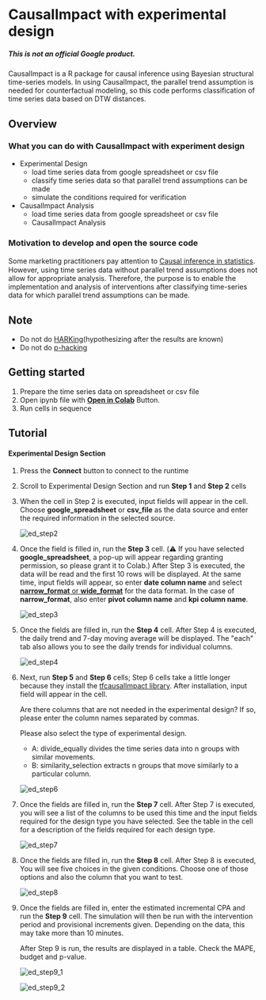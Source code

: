 # CausalImpact with experimental design

##### This is not an official Google product.

CausalImpact is a R package for causal inference using Bayesian structural
time-series models. In using CausalImpact, the parallel trend assumption is
needed for counterfactual modeling, so this code performs classification of time
series data based on DTW distances.

## Overview

### What you can do with CausalImpact with experiment design

-   Experimental Design
    -   load time series data from google spreadsheet or csv file
    -   classify time series data so that parallel trend assumptions can be made
    -   simulate the conditions required for verification
-   CausalImpact Analysis
    -   load time series data from google spreadsheet or csv file
    -   CausalImpact Analysis

### Motivation to develop and open the source code

Some marketing practitioners pay attention to
[Causal inference in statistics](https://en.wikipedia.org/wiki/Causal_inference).　However,
using time series data without parallel trend assumptions does not allow for
appropriate analysis. Therefore, the purpose is to enable the implementation and
analysis of interventions after classifying time-series data for which parallel
trend assumptions can be made.

## Note

-   Do not do [HARKing](https://en.wikipedia.org/wiki/HARKing)(hypothesizing after the results are known)
-   Do not do [p-hacking](https://en.wikipedia.org/wiki/Data_dredging)

## Getting started

1.  Prepare the time series data on spreadsheet or csv file
2.  Open ipynb file with **[Open in Colab](https://colab.research.google.com/github/google/business_intelligence_group/blob/main/solutions/causal-impact/CausalImpact_with_Experimental_Design.ipynb)** Button.
3.  Run cells in sequence

## Tutorial

#### Experimental Design Section

1. Press the **Connect** button to connect to the runtime

2. Scroll to Experimental Design Section and run **Step 1** and **Step 2** cells

3. When the cell in Step 2 is executed, input fields will appear in the cell. Choose **google_spreadsheet** or **csv_file** as the data source and enter the required information in the selected source.

    ![ed_step2](https://user-images.githubusercontent.com/61218928/213386208-b43fba73-953a-4087-b65d-a1a3e008bad1.png)

4. Once the field is filled in, run the **Step 3** cell. (:warning: If you have selected **google_spreadsheet**, a pop-up will appear regarding granting permission, so please grant it to Colab.) After Step 3 is executed, the data will be read and the first 10 rows will be displayed. At the same time, input fields will appear, so enter **date column name** and select [**narrow_format** or **wide_format**](https://en.wikipedia.org/wiki/Wide_and_narrow_data) for the data format. In the case of **narrow_format**, also enter **pivot column name** and **kpi column name**.

    ![ed_step3](https://user-images.githubusercontent.com/61218928/213605948-aa150663-cbef-4939-9e9b-9b87c46c1b7f.png)

5. Once the fields are filled in, run the **Step 4** cell. After Step 4 is executed, the daily trend and 7-day moving average will be displayed. The "each" tab also allows you to see the daily trends for individual columns.

    ![ed_step4](https://user-images.githubusercontent.com/61218928/213606481-2704c85e-b1fa-455c-b324-797bece7b6be.png)
    
6. Next, run **Step 5** and **Step 6** cells; Step 6 cells take a little longer because they install the [tfcausalImpact library](https://github.com/WillianFuks/tfcausalimpact). After installation, input field will appear in the cell. 

    Are there columns that are not needed in the experimental design? If so, please enter the column names separated by commas. 
    
    Please also select the type of experimental design.
    * A: divide_equally divides the time series data into n groups with similar movements.
    * B: similarity_selection extracts n groups that move similarly to a particular column.

    ![ed_step6](https://user-images.githubusercontent.com/61218928/213608197-c4fcfae9-8704-4d5d-8333-553ca62aa362.png)

7. Once the fields are filled in, run the **Step 7** cell. After Step 7 is executed, you will see a list of the columns to be used this time and the input fields required for the design type you have selected. See the table in the cell for a description of the fields required for each design type.

    ![ed_step7](https://user-images.githubusercontent.com/61218928/213626558-16235d53-e964-4873-bdca-ef2dfa09aebd.png)
    
8. Once the fields are filled in, run the **Step 8** cell. After Step 8 is executed, You will see five choices in the given conditions. Choose one of those options and also the column that you want to test.

    ![ed_step8](https://user-images.githubusercontent.com/61218928/213634044-4a513433-d729-4cb3-8644-d70ddd5db3ef.png)

9. Once the fields are filled in, enter the estimated incremental CPA and run the **Step 9** cell. The simulation will then be run with the intervention period and provisional increments given. Depending on the data, this may take more than 10 minutes. 

    After Step 9 is run, the results are displayed in a table. Check the MAPE, budget and p-value.
    
    ![ed_step9_1](https://user-images.githubusercontent.com/61218928/213636393-c3ad5fe3-a373-4f0e-b3e3-602013a433d6.png)
    
    ![ed_step9_2](https://user-images.githubusercontent.com/61218928/213636438-13e18342-8162-4985-be29-df9bb9f6cfbc.png)
